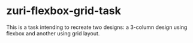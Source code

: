 # zuri-flexbox-grid-task
This is a task intending to recreate two designs: a 3-column design using flexbox and another using grid layout.
